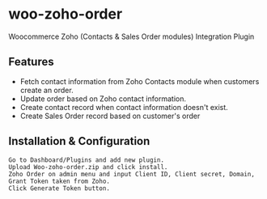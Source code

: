 # woo-zoho-order
Woocommerce Zoho (Contacts &amp; Sales Order modules) Integration Plugin

Features
--------

* Fetch contact information from Zoho Contacts module when customers create an order.
* Update order based on Zoho contact information.
* Create contact record when contact information doesn't exist.
* Create Sales Order record based on customer's order

Installation &amp; Configuration
--------------------------------

	Go to Dashboard/Plugins and add new plugin.
	Upload Woo-zoho-order.zip and click install.
	Zoho Order on admin menu and input Client ID, Client secret, Domain, Grant Token taken from Zoho.
	Click Generate Token button.